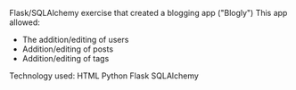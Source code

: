 Flask/SQLAlchemy exercise that created a blogging app ("Blogly") This app allowed:
* The addition/editing of users
* Addition/editing of posts
* Addition/editing of tags

Technology used:
HTML
Python
Flask
SQLAlchemy
